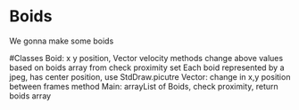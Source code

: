 # Boids
We gonna make some boids


#Classes
Boid: x y position, Vector velocity
methods change above values based on boids array from check proximity
set
Each boid represented by a jpeg, has center position, use StdDraw.picutre
Vector: change in x,y position between frames
    method
Main: arrayList of Boids,
    check proximity, return boids array
